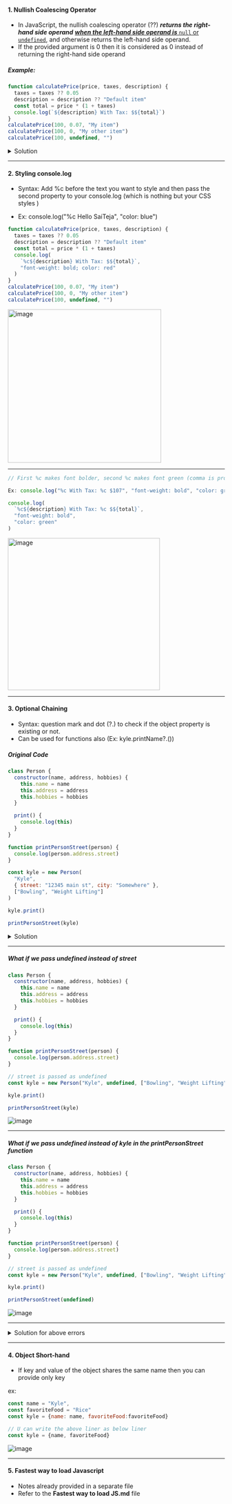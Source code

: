 #### 1. Nullish Coalescing Operator
- In JavaScript, the nullish coalescing operator (??) ***returns the right-hand side operand*** <ins>***when the left-hand side operand is*** `null` or `undefined`</ins>, and otherwise returns the left-hand side operand.
- If the provided argument is 0 then it is considered as 0 instead of returning the right-hand side operand

##### Example:

```js
function calculatePrice(price, taxes, description) {
  taxes = taxes ?? 0.05
  description = description ?? "Default item"
  const total = price * (1 + taxes)
  console.log(`${description} With Tax: $${total}`)
}
calculatePrice(100, 0.07, "My item")
calculatePrice(100, 0, "My other item")
calculatePrice(100, undefined, "")
```

<details>
<summary>
Solution
</summary>

```js
My item With Tax: $107
My other item With Tax: $100
With Tax: $105
```

</details>

---

#### 2. Styling console.log

- Syntax: Add %c before the text you want to style and then pass the second property to your console.log (which is nothing but your CSS styles )

- Ex: console.log("%c Hello SaiTeja", "color: blue")

```js
function calculatePrice(price, taxes, description) {
  taxes = taxes ?? 0.05
  description = description ?? "Default item"
  const total = price * (1 + taxes)
  console.log(
    `%c${description} With Tax: $${total}`,
    "font-weight: bold; color: red"
  )
}
calculatePrice(100, 0.07, "My item")
calculatePrice(100, 0, "My other item")
calculatePrice(100, undefined, "")
```

<img width="356" alt="image" src="https://user-images.githubusercontent.com/42731246/214549203-6ac4aede-b5c0-441a-9f56-d2c7bb98774e.png">

---

```js
// First %c makes font bolder, second %c makes font green (comma is provided not semi-colon)

Ex: console.log("%c With Tax: %c $107", "font-weight: bold", "color: green")

console.log(
  `%c${description} With Tax: %c $${total}`,
  "font-weight: bold",
  "color: green"
)
```

<img width="353" alt="image" src="https://user-images.githubusercontent.com/42731246/214549994-2673a701-7ae9-40bd-9fa7-e001aa6b7612.png">

---

#### 3. Optional Chaining

- Syntax: question mark and dot (?.) to check if the object property is existing or not.
- Can be used for functions also (Ex: kyle.printName?.())

##### Original Code

```js
class Person {
  constructor(name, address, hobbies) {
    this.name = name
    this.address = address
    this.hobbies = hobbies
  }

  print() {
    console.log(this)
  }
}

function printPersonStreet(person) {
  console.log(person.address.street)
}

const kyle = new Person(
  "Kyle",
  { street: "12345 main st", city: "Somewhere" },
  ["Bowling", "Weight Lifting"]
)

kyle.print()

printPersonStreet(kyle)
```

<details>

<summary>Solution</summary>

```js
{name: "Kyle", address: {street: "12345 main st", city: "Somewhere"}, hobbies: ["Bowling", "Weight Lifting"]}
12345 main st
```

![image](https://user-images.githubusercontent.com/42731246/214819454-4c5b4cdb-a4e4-45a9-be5a-16abd8d0b569.png)

</details>

---

##### What if we pass undefined instead of street

```js
class Person {
  constructor(name, address, hobbies) {
    this.name = name
    this.address = address
    this.hobbies = hobbies
  }

  print() {
    console.log(this)
  }
}

function printPersonStreet(person) {
  console.log(person.address.street)
}

// street is passed as undefined
const kyle = new Person("Kyle", undefined, ["Bowling", "Weight Lifting"])

kyle.print()

printPersonStreet(kyle)
```

![image](https://user-images.githubusercontent.com/42731246/214820745-35a20e96-b0e8-4c78-830e-85607af92965.png)

---

##### What if we pass undefined instead of kyle in the printPersonStreet function

```js
class Person {
  constructor(name, address, hobbies) {
    this.name = name
    this.address = address
    this.hobbies = hobbies
  }

  print() {
    console.log(this)
  }
}

function printPersonStreet(person) {
  console.log(person.address.street)
}

// street is passed as undefined
const kyle = new Person("Kyle", undefined, ["Bowling", "Weight Lifting"])

kyle.print()

printPersonStreet(undefined)
```

![image](https://user-images.githubusercontent.com/42731246/214905842-a67f26ee-8c7e-46f3-8213-88e452716400.png)

---

<details>
<summary>
Solution for above errors
</summary>

```js
console.log(person?.address?.street)
```

</details>

---

#### 4. Object Short-hand

- If key and value of the object shares the same name then you can provide only key

ex:

```js
const name = "Kyle",
const favoriteFood = "Rice"
const kyle = {name: name, favoriteFood:favoriteFood}

// U can write the above liner as below liner
const kyle = {name, favoriteFood}

```

![image](https://user-images.githubusercontent.com/42731246/214910321-43bcd8ee-7b47-4578-a300-dfba328c8d4f.png)

---

#### 5. Fastest way to load Javascript

- Notes already provided in a separate file
- Refer to the <strong>Fastest way to load JS.md</strong> file
